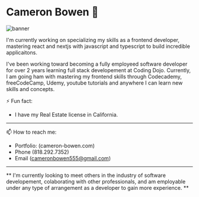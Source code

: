 # Cameron Bowen 👋

![banner](https://github.com/cameronbowen444/cameronbowen444/assets/94093877/f4750ac3-7be5-4054-acca-47fb892e43c5)


I'm currently working on specializing my skills as a frontend developer, mastering react and nextjs with javascript and typescript to build incredible applicaitons.

I've been working toward becoming a fully employeed software developer for over 2 years learning full stack developement at Coding Dojo. Currently, I am going ham with mastering my frontend skills through Codecademy, freeCodeCamp, Udemy, youtube tutorials and anywhere I can learn new skills and concepts.


⚡ Fun fact: 
  - I have my Real Estate license in California.

----------------------------------------------------------------------------------------------------------------------------------------------------------
📫 How to reach me: 
- Portfolio: (cameron-bowen.com)
- Phone (818.292.7352) 
- Email (cameronbowen555@gmail.com) 

----------------------------------------------------------------------------------------------------------------------------------------------------------

** I'm currently looking to meet others in the industry of software developement, colaborating with other professionals, and am employable under any type of arrangement as a developer to gain more experience. **


<!--
**cameronbowen444/cameronbowen444** is a ✨ _special_ ✨ repository because its `README.md` (this file) appears on your GitHub profile.

Here are some ideas to get you started:

- 🔭 I’m currently working on ...
- 🌱 I’m currently learning ...
- 👯 I’m looking to collaborate on ...
- 🤔 I’m looking for help with ...
- 💬 Ask me about ...
- 📫 How to reach me: ...
- 😄 Pronouns: ...
- ⚡ Fun fact: ...
-->
